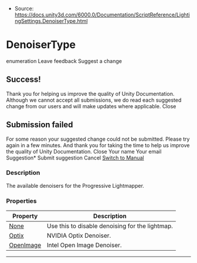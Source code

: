 * Source: https://docs.unity3d.com/6000.0/Documentation/ScriptReference/LightingSettings.DenoiserType.html

# DenoiserType
enumeration
Leave feedback
Suggest a change
## Success!
Thank you for helping us improve the quality of Unity Documentation. Although we cannot accept all submissions, we do read each suggested change from our users and will make updates where applicable.
Close
## Submission failed
For some reason your suggested change could not be submitted. Please <a>try again</a> in a few minutes. And thank you for taking the time to help us improve the quality of Unity Documentation.
Close
Your name Your email Suggestion* Submit suggestion
Cancel
[Switch to Manual](https://docs.unity3d.com/6000.0/Documentation/Manual/class-LightingSettings.html "Go to LightingSettings Component in the Manual")
### Description
The available denoisers for the Progressive Lightmapper.
### Properties
Property | Description  
---|---  
[None](https://docs.unity3d.com/6000.0/Documentation/ScriptReference/LightingSettings.DenoiserType.None.html) | Use this to disable denoising for the lightmap.  
[Optix](https://docs.unity3d.com/6000.0/Documentation/ScriptReference/LightingSettings.DenoiserType.Optix.html) | NVIDIA Optix Denoiser.  
[OpenImage](https://docs.unity3d.com/6000.0/Documentation/ScriptReference/LightingSettings.DenoiserType.OpenImage.html) | Intel Open Image Denoiser.  
* * *
